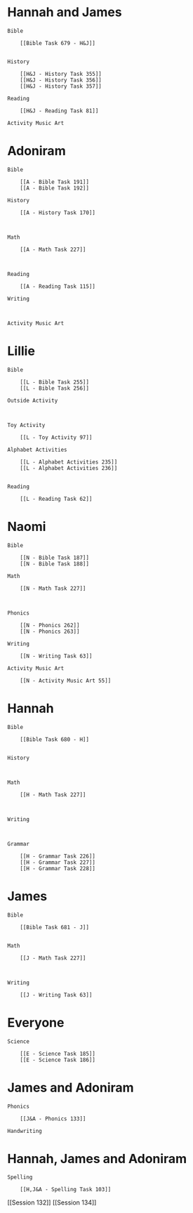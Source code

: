 # Hannah and James

	Bible

		[[Bible Task 679 - H&J]]
		

	History

		[[H&J - History Task 355]]
		[[H&J - History Task 356]]
		[[H&J - History Task 357]]

	Reading

		[[H&J - Reading Task 81]]

	Activity Music Art

		
# Adoniram

	Bible

		[[A - Bible Task 191]]
		[[A - Bible Task 192]]

	History

		[[A - History Task 170]]
		
		

	Math

		[[A - Math Task 227]]
		
		

	Reading

		[[A - Reading Task 115]]

	Writing

		

	Activity Music Art

		

# Lillie

	Bible

		[[L - Bible Task 255]]
		[[L - Bible Task 256]]

	Outside Activity

		

	Toy Activity

		[[L - Toy Activity 97]]

	Alphabet Activities

		[[L - Alphabet Activities 235]]
		[[L - Alphabet Activities 236]]
		

	Reading

		[[L - Reading Task 62]]

# Naomi

	Bible

		[[N - Bible Task 187]]
		[[N - Bible Task 188]]

	Math

		[[N - Math Task 227]]
		
		

	Phonics

		[[N - Phonics 262]]
		[[N - Phonics 263]]

	Writing

		[[N - Writing Task 63]]

	Activity Music Art

		[[N - Activity Music Art 55]]

# Hannah

	Bible

		[[Bible Task 680 - H]]
		

	History

		

	Math

		[[H - Math Task 227]]
		
		

	Writing

		

	Grammar

		[[H - Grammar Task 226]]
		[[H - Grammar Task 227]]
		[[H - Grammar Task 228]]
# James

	Bible

		[[Bible Task 681 - J]]
		

	Math

		[[J - Math Task 227]]
		
		

	Writing

		[[J - Writing Task 63]]

# Everyone

	Science

		[[E - Science Task 185]]
		[[E - Science Task 186]]
# James and Adoniram

	Phonics

		[[J&A - Phonics 133]]

	Handwriting

		
# Hannah, James and Adoniram

	Spelling

		[[H,J&A - Spelling Task 103]]

[[Session 132]]
[[Session 134]]
